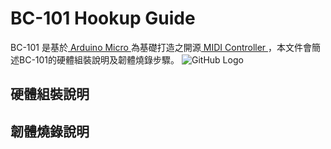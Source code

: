 # BC-101 Hookup Guide
BC-101 是基於[ Arduino Micro ](https://store.arduino.cc/usa/arduino-micro)為基礎打造之開源[ MIDI Controller ](https://en.wikipedia.org/wiki/MIDI_controller)，本文件會簡述BC-101的硬體組裝說明及韌體燒錄步驟。
![GitHub Logo](https://mainnolab.files.wordpress.com/2021/05/bc-101_original.png?w=1024)
## 硬體組裝說明<br>
## 韌體燒錄說明<br>
